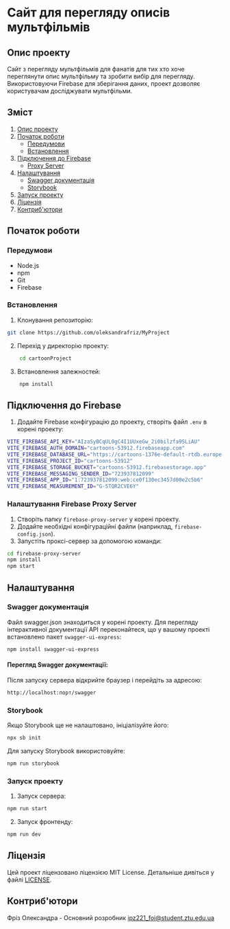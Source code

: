 # Сайт для перегляду описів мультфільмів

## Опис проекту

Сайт з перегляду мультфільмів для фанатів для тих хто хоче переглянути опис мультфільму та зробити вибір для перегляду. Використовуючи Firebase для зберігання даних, проект дозволяє користувачам досліджувати мультфільми.

## Зміст

1. [Опис проекту](#опис-проекту)
2. [Початок роботи](#початок-роботи)
   - [Передумови](#передумови)
   - [Встановлення](#встановлення)
3. [Підключення до Firebase](#підключення-до-firebase)
   - [Proxy Server](#налаштування-firebase-proxy-server)
4. [Налаштування](#налаштування)
   - [Swagger документація](#swagger-документація)
   - [Storybook](#storybook)
5. [Запуск проекту](#запуск-проекту)
6. [Ліцензія](#ліцензія)
7. [Контриб'ютори](#контрибютори)

## Початок роботи

### Передумови

- Node.js
- npm
- Git
- Firebase

### Встановлення

1. Клонування репозиторію:

```bash
git clone https://github.com/oleksandrafriz/MyProject
```

2. Перехід у директорію проекту:

```bash
    cd cartoonProject
```

3. Встановлення залежностей:

```bash
    npm install
```

## Підключення до Firebase

1. Додайте Firebase конфігурацію до проекту, створіть файл `.env` в корені проекту:

```bash
VITE_FIREBASE_API_KEY="AIzaSyBCqUL0gC4I1UUxeGw_2i0bilzfa9SLiAU"
VITE_FIREBASE_AUTH_DOMAIN="cartoons-53912.firebaseapp.com"
VITE_FIREBASE_DATABASE_URL="https://cartoons-1376e-default-rtdb.europe-west1.firebasedatabase.app"
VITE_FIREBASE_PROJECT_ID="cartoons-53912"
VITE_FIREBASE_STORAGE_BUCKET="cartoons-53912.firebasestorage.app"
VITE_FIREBASE_MESSAGING_SENDER_ID="723937812099"
VITE_FIREBASE_APP_ID="1:723937812099:web:ce0f130ec3457d00e2c5b6"
VITE_FIREBASE_MEASUREMENT_ID="G-5TQR2CVE6Y"

```

### Налаштування Firebase Proxy Server

1. Створіть папку `firebase-proxy-server` у корені проекту.
2. Додайте необхідні конфігураційні файли (наприклад, `firebase-config.json`).
3. Запустіть проксі-сервер за допомогою команди:

```bash
cd firebase-proxy-server
npm install
npm start
```

## Налаштування

### Swagger документація

Файл swagger.json знаходиться у корені проекту. Для перегляду інтерактивної документації API переконайтеся, що у вашому проекті встановлено пакет `swagger-ui-express`:

```bash
npm install swagger-ui-express
```

#### Перегляд Swagger документації:

Після запуску сервера відкрийте браузер і перейдіть за адресою:

```bash
http://localhost:порт/swagger
```

### Storybook

Якщо Storybook ще не налаштовано, ініціалізуйте його:

```bash
npx sb init
```

Для запуску Storybook використовуйте:

```bash
npm run storybook
```

### Запуск проекту

1. Запуск сервера:

```bash
npm run start
```

2. Запуск фронтенду:

```bash
npm run dev
```

## Ліцензія

Цей проект ліцензовано ліцензією MIT License. Детальніше дивіться у файлі [LICENSE](LICENSE).

## Контриб'ютори

Фріз Олександра - Основний розробник
ipz221_foi@student.ztu.edu.ua

